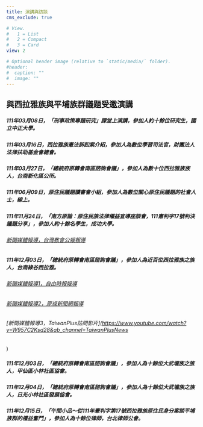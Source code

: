 ```yaml
---
title: 演講與訪談
cms_exclude: true

# View.
#   1 = List
#   2 = Compact
#   3 = Card
view: 2

# Optional header image (relative to `static/media/` folder).
#header:
#  caption: ""
#  image: ""
---
```


## 與西拉雅族與平埔族群議題受邀演講


##### 111年03月08日，「刑事政策專題研究」課堂上演講，參加人約十餘位研究生，國立中正大學。

##### 111年03月16日，西拉雅族憲法訴訟案介紹，參加人為數位學習司法官，財團法人法律扶助基金會總會。

##### 111年03月27日，「總統府原轉會南區諮詢會議」，參加人為數十位西拉雅族族人，台南新化區公所。

##### 111年06月09日，原住民議題讀書會小組，參加人為數位關心原住民議題的社會人士，線上。

##### 111年11月24日，「南方原論：原住民族法律權益宣導座談會，111憲判字17號判決議題分享」，參加人約十餘名學生，成功大學。

###### [新聞媒體報導，台灣教會公報報導](https://tcnn.org.tw/archives/130930?fbclid=IwAR237TxtHTO2N8qv1BDjJ7SHaNDCPXX-SFYCz-DAlnZJTLXF6-oroFZBuEo)

##### 111年12月03日，「總統府原轉會南區諮詢會議」，參加人為近百位西拉雅族之族人，台南綠谷西拉雅。

###### [新聞媒體報導1，自由時報報導](https://news.ltn.com.tw/news/life/breakingnews/4143715?utm_medium=R&utm_campaign=SHARE&utm_source=FACEBOOK&fbclid=IwAR2nxTnf8glx4wpqxMdu-ap0y_ePSphSY-rT-tJ7ha_a_osKyJ8dA-yDsbA)
###### [新聞媒體報導2，原視新聞網報導](https://news.ipcf.org.tw/60430?fbclid=IwAR2_OELx_ubUpkgLA1YzOShCaj3uNSWDFJJIJZ8uMuS-qX9KE9EVYn8p_kc)
###### [新聞媒體報導3，TaiwanPlus訪問影片](https://www.youtube.com/watch?v=W957C2Ksd28&ab_channel=TaiwanPlusNews
)


##### 111年12月03日，「總統府原轉會南區諮詢會議」，參加人為十餘位大武壠族之族人，甲仙區小林社區協會。

##### 111年12月04日，「總統府原轉會南區諮詢會議」，參加人為十餘位大武壠族之族人，日光小林社區發展協會。

##### 111年12月15日，「午間小品～從111年憲判字第17號西拉雅族原住民身分案談平埔族群的權益奮鬥」，參加人為十餘位律師，台北律師公會。



